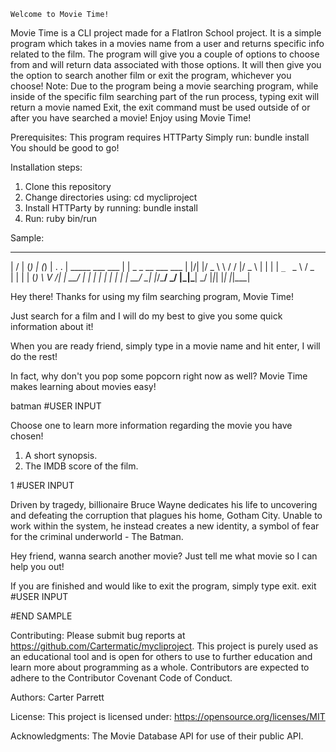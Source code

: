  
    Welcome to Movie Time!
Movie Time is a CLI project made for a FlatIron School project.
It is a simple program which takes in a movies name from a user and returns specific info related to the film.
The program will give you a couple of options to choose from and will return data associated with those options.
It will then give you the option to search another film or exit the program, whichever you choose!
Note: Due to the program being a movie searching program, while inside of the specific film searching part of the run process, typing exit will return a movie named Exit, the exit command must be used outside of or after you have searched a movie!
Enjoy using Movie Time!

Prerequisites:
This program requires HTTParty
    Simply run: bundle install
You should be good to go!

Installation steps:
1. Clone this repository
2. Change directories using: cd mycliproject
3. Install HTTParty by running: bundle install
4. Run: ruby bin/run

Sample:
   ___  ___           _        _____ _
   |  \/  |          (_)      |_   _(_)
   | .  . | _____   ___  ___    | |  _ _ __ ___   ___
   | |\/| |/ _ \ \ / / |/ _ \   | | | | `_ ` _ \ / _ \
   | |  | | (_) \ V /| |  __/   | | | | | | | | |  __/
   \_|  |_/\___/ \_/ |_|\___|   \_/ |_|_| |_| |_|\___|


Hey there! Thanks for using my film searching program, Movie Time!

Just search for a film and I will do my best to give you some quick information about it!


When you are ready friend, simply type in a movie name and hit enter, I will do the rest!

In fact, why don't you pop some popcorn right now as well? Movie Time makes learning about movies easy!

batman                      #USER INPUT
 
Choose one to learn more information regarding the movie you have chosen!

1. A short synopsis.
2. The IMDB score of the film.

1                           #USER INPUT
 
Driven by tragedy, billionaire Bruce Wayne dedicates his life to uncovering and defeating the corruption that plagues his home, Gotham City.  Unable to work within the system, he instead creates a new identity, a symbol of fear for 
the criminal underworld - The Batman.

Hey friend, wanna search another movie?
Just tell me what movie so I can help you out!

If you are finished and would like to exit the program, simply type exit.
exit                            #USER INPUT



#END SAMPLE

Contributing:
    Please submit bug reports at https://github.com/Cartermatic/mycliproject. This project is purely used as an educational tool and is open for others to use to further education and learn more about programming as a whole.  Contributors are expected to adhere to the Contributor Covenant Code of Conduct.

Authors:
Carter Parrett

License:
This project is licensed under: https://opensource.org/licenses/MIT

Acknowledgments:
The Movie Database API for use of their public API.